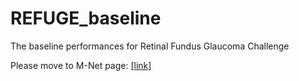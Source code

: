 # REFUGE_baseline
The baseline performances for Retinal Fundus Glaucoma Challenge

Please move to M-Net page: [[link]](https://github.com/HzFu/MNet_DeepCDR)
